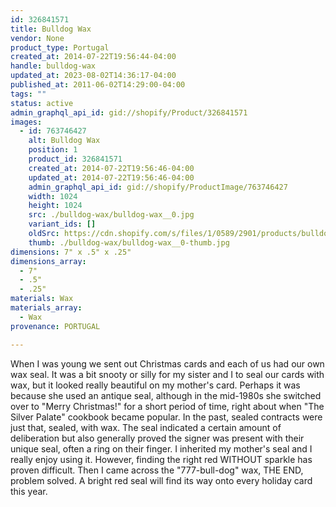 ```yaml
---
id: 326841571
title: Bulldog Wax
vendor: None
product_type: Portugal
created_at: 2014-07-22T19:56:44-04:00
handle: bulldog-wax
updated_at: 2023-08-02T14:36:17-04:00
published_at: 2011-06-02T14:29:00-04:00
tags: ""
status: active
admin_graphql_api_id: gid://shopify/Product/326841571
images:
  - id: 763746427
    alt: Bulldog Wax
    position: 1
    product_id: 326841571
    created_at: 2014-07-22T19:56:46-04:00
    updated_at: 2014-07-22T19:56:46-04:00
    admin_graphql_api_id: gid://shopify/ProductImage/763746427
    width: 1024
    height: 1024
    src: ./bulldog-wax/bulldog-wax__0.jpg
    variant_ids: []
    oldSrc: https://cdn.shopify.com/s/files/1/0589/2901/products/bulldog-mix_1.jpeg?v=1406073406
    thumb: ./bulldog-wax/bulldog-wax__0-thumb.jpg
dimensions: 7" x .5" x .25"
dimensions_array:
  - 7"
  - .5"
  - .25"
materials: Wax
materials_array:
  - Wax
provenance: PORTUGAL

---
```


When I was young we sent out Christmas cards and each of us had our own wax seal. It was a bit snooty or silly for my sister and I to seal our cards with wax, but it looked really beautiful on my mother's card. Perhaps it was because she used an antique seal, although in the mid-1980s she switched over to "Merry Christmas!" for a short period of time, right about when "The Silver Palate" cookbook became popular. In the past, sealed contracts were just that, sealed, with wax. The seal indicated a certain amount of deliberation but also generally proved the signer was present with their unique seal, often a ring on their finger. I inherited my mother's seal and I really enjoy using it. However, finding the right red WITHOUT sparkle has proven difficult. Then I came across the "777-bull-dog" wax, THE END, problem solved. A bright red seal will find its way onto every holiday card this year.